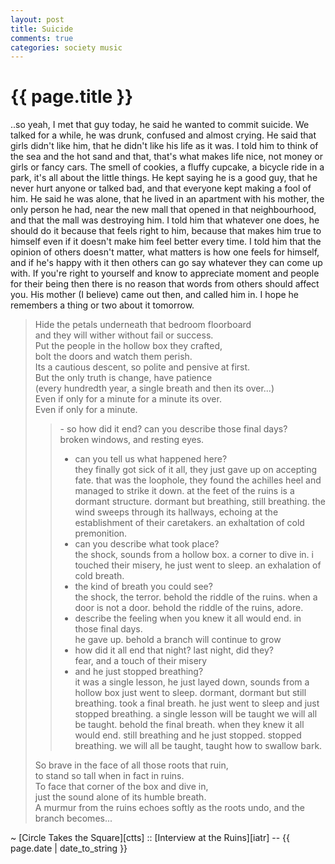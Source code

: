 ```yaml
---
layout: post
title: Suicide
comments: true
categories: society music
---
```


{{ page.title }}
================
..so yeah, I met that guy today, he said he wanted to commit suicide. We talked for a while, 
he was drunk, confused and almost crying. He said that girls didn't like him, that he didn't
like his life as it was. I told him to think of the sea and the hot sand and that, that's what
makes life nice, not money or girls or fancy cars. The smell of cookies, a fluffy cupcake, a 
bicycle ride in a park, it's all about the little things. He kept saying he is a good guy, that 
he never hurt anyone or talked bad, and that everyone kept making a fool of him. He said he 
was alone, that he lived in an apartment with his mother, the only person he had, near the new 
mall that opened in that neighbourhood, and that the mall was destroying him. I told him that 
whatever one does, he should do it because that feels right to him, because that makes him true 
to himself even if it doesn't make him feel better every time. I told him that the opinion of 
others doesn't matter, what matters is how one feels for himself, and if he's happy with it
then others can go say whatever they can come up with. If you're right to yourself and know
to appreciate moment and people for their being then there is no reason that words from others 
should affect you. His mother (I believe) came out then, and called him in. I hope he remembers a
thing or two about it tomorrow. 

> Hide the petals underneath that bedroom floorboard  
> and they will wither without fail or success.  
> Put the people in the hollow box they crafted,  
> bolt the doors and watch them perish.  
> Its a cautious descent, so polite and pensive at first.  
> But the only truth is change, have patience  
> (every hundredth year, a single breath and then its over...)  
> Even if only for a minute for a minute its over.  
> Even if only for a minute.  
> 
> > \- so how did it end? can you describe those final days?  
> > broken windows, and resting eyes.  
> > - can you tell us what happened here?  
> > they finally got sick of it all, they just gave up on accepting fate. that
> > was the loophole, they found the achilles heel and managed to strike it down.
> > at the feet of the ruins is a dormant structure. dormant but breathing,
> > still breathing. the wind sweeps through its hallways, echoing at the 
> > establishment of their caretakers. an exhaltation of cold premonition.  
> > - can you describe what took place?  
> > the shock, sounds from a hollow box. a corner to dive in. 
> > i touched their misery, he just went to sleep.
> > an exhalation of cold breath.  
> > - the kind of breath you could see?  
> > the shock, the terror. behold the riddle of the ruins. when 
> > a door is not a door. behold the riddle of the ruins, adore.  
> > - describe the feeling when you knew it all would end. in those final days.  
> > he gave up. behold a branch will continue to grow  
> > - how did it all end that night? last night, did they?  
> > fear, and a touch of their misery  
> > - and he just stopped breathing?  
> > it was a single lesson, he just layed down, sounds from a hollow box
> > just went to sleep. dormant, dormant but still breathing. took a final breath.
> > he just went to sleep and just stopped breathing. a single lesson will be taught 
> > we will all be taught. behold the final breath. when they knew it all would end.
> > still breathing and he just stopped. stopped breathing. we will all be taught, 
> > taught how to swallow bark.  
> 
> So brave in the face of all those roots that ruin,  
> to stand so tall when in fact in ruins.  
> To face that corner of the box and dive in,  
> just the sound alone of its humble breath.  
> A murmur from the ruins echoes softly as the roots undo, and the branch becomes...  

<p class="meta" markdown="1">~ [Circle Takes the Square][ctts] :: [Interview at the Ruins][iatr] -- {{ page.date | date_to_string }}</p>

[ctts]: http://ctts.bandcamp.com
[iatr]: http://ctts.bandcamp.com/track/interview-at-the-ruins
